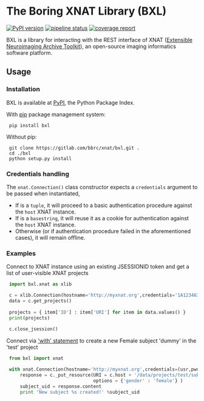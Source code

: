 # The Boring XNAT Library (BXL)

[![PyPI version](https://badge.fury.io/py/bxl.svg)](https://badge.fury.io/py/bxl)
[![pipeline status](https://gitlab.com/bbrc/xnat/bxl/badges/master/pipeline.svg)](https://gitlab.com/bbrc/xnat/bxl/commits/master)
[![coverage report](https://gitlab.com/bbrc/xnat/bxl/badges/master/coverage.svg)](https://gitlab.com/bbrc/xnat/bxl/commits/master)


BXL is a library for interacting with the REST interface of XNAT ([Extensible Neuroimaging Archive Toolkit](https://www.xnat.org/)),
an open-source imaging informatics software platform.

## Usage

### Installation

BXL is available at [PyPI](https://pypi.org/project/bxl/), the Python Package Index.

With [pip](https://pypi.org/project/pip/) package management system:
```commandline
 pip install bxl
```

Without pip:
```commandline
 git clone https://gitlab.com/bbrc/xnat/bxl.git .
 cd ./bxl
 python setup.py install

```

### Credentials handling

The `xnat.Connection()` class constructor expects a `credentials` argument to be passed when instantiated,
* If is a `tuple`, it will proceed to a basic authentication procedure against the `host` XNAT instance.
* If is a `basestring`, it will reuse it as a cookie for authentication against the `host` XNAT instance.   
* Otherwise (or if authentication procedure failed in the aforementioned cases), it will remain offline.

### Examples

Connect to XNAT instance using an existing JSESSIONID token and get a list of user-visible XNAT projects
```python
 import bxl.xnat as xlib

 c = xlib.Connection(hostname='http://myxnat.org',credentials='1A12346385E876546C99B4179E20986A')
 data = c.get_projects()
 
 projects = { item['ID'] : item['URI'] for item in data.values() }
 print(projects)
 
 c.close_jsession()            

```

Connect via ['with' statement](https://docs.python.org/2.5/whatsnew/pep-343.html) to create a new Female subject 'dummy' in the 'test' project
```python
 from bxl import xnat

 with xnat.Connection(hostname='http://myxnat.org',credentials=(usr,pwd)) as c :
     response = c._put_resource(URI = c.host + '/data/projects/test/subjects/dummy',
                                options = {'gender' : 'female'} )
     subject_uid = response.content
     print 'New subject %s created!' %subject_uid

```
